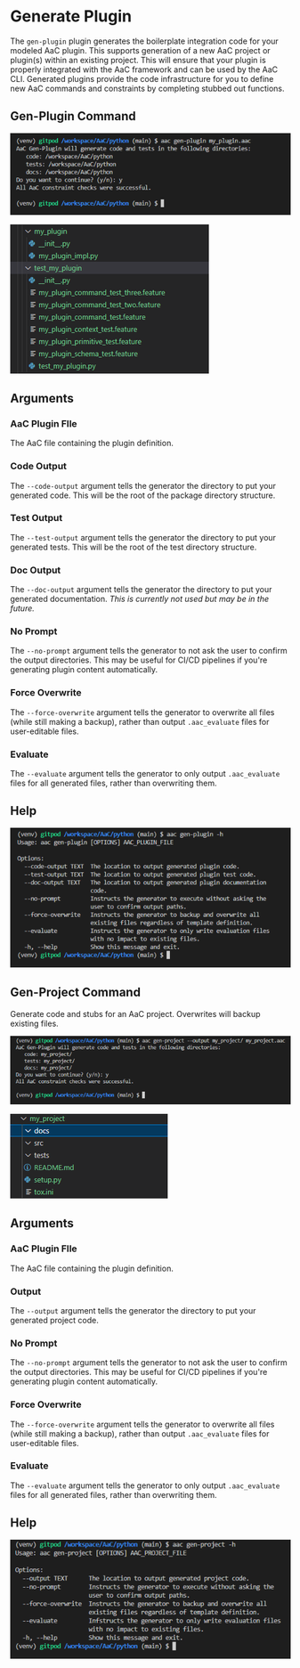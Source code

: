 # Generate Plugin

The `gen-plugin` plugin generates the boilerplate integration code for your modeled AaC plugin.  This supports generation of a new AaC project or plugin(s) within an existing project.  This will ensure that your plugin is properly integrated with the AaC framework and can be used by the AaC CLI.  Generated plugins provide the code infrastructure for you to define new AaC commands and constraints by completing stubbed out functions.

## Gen-Plugin Command

![Gen-Plugin Terminal Output](../../images/examples/gen-plugin-terminal-output.png)

![Gen-Plugin File Output](../../images/examples/gen-plugin-file-output.png)

## Arguments

### AaC Plugin FIle

The AaC file containing the plugin definition.

### Code Output

The `--code-output` argument tells the generator the directory to put your generated code.  This will be the root of the package directory structure.

### Test Output

The `--test-output` argument tells the generator the directory to put your generated tests.  This will be the root of the test directory structure.

### Doc Output

The `--doc-output` argument tells the generator the directory to put your generated documentation.  _This is currently not used but may be in the future._

### No Prompt

The `--no-prompt` argument tells the generator to not ask the user to confirm the output directories.  This may be useful for CI/CD pipelines if you're generating plugin content automatically.

### Force Overwrite

The `--force-overwrite` argument tells the generator to overwrite all files (while still making a backup), rather than output `.aac_evaluate` files for user-editable files.

### Evaluate

The `--evaluate` argument tells the generator to only output `.aac_evaluate` files for all generated files, rather than overwriting them.

## Help

![Gen-Plugin Command Help](../../images/examples/gen-plugin-h.png)

## Gen-Project Command

Generate code and stubs for an AaC project.  Overwrites will backup existing files.

![Gen-Project Terminal Output](../../images/examples/gen-project-terminal-output.png)

![Gen-Project File Output](../../images/examples/gen-project-file-output.png)

## Arguments

### AaC Plugin FIle

The AaC file containing the plugin definition.

### Output

The `--output` argument tells the generator the directory to put your generated project code.

### No Prompt

The `--no-prompt` argument tells the generator to not ask the user to confirm the output directories.  This may be useful for CI/CD pipelines if you're generating plugin content automatically.

### Force Overwrite

The `--force-overwrite` argument tells the generator to overwrite all files (while still making a backup), rather than output `.aac_evaluate` files for user-editable files.

### Evaluate

The `--evaluate` argument tells the generator to only output `.aac_evaluate` files for all generated files, rather than overwriting them.

## Help

![Gen-Project Command Help](../../images/examples/gen-project-h.png)
